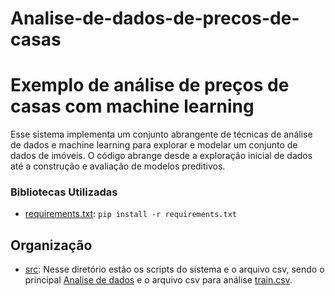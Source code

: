 # Analise-de-dados-de-precos-de-casas
# Exemplo de análise de preços de casas com machine learning 
Esse sistema implementa um conjunto abrangente de técnicas de análise de dados e machine learning para explorar e modelar um conjunto de dados de imóveis. O código abrange desde a exploração inicial de dados até a construção e avaliação de modelos preditivos.

### Bibliotecas Utilizadas
- [requirements.txt](src/requirements.txt): `pip install -r requirements.txt`

## Organização
- [src](src): Nesse diretório estão os scripts do sistema e o arquivo csv, sendo o principal [Analise de dados](src/AnaliseDados.ipynb.ipynb) e o arquivo csv para análise [train.csv](src/train.csv).
